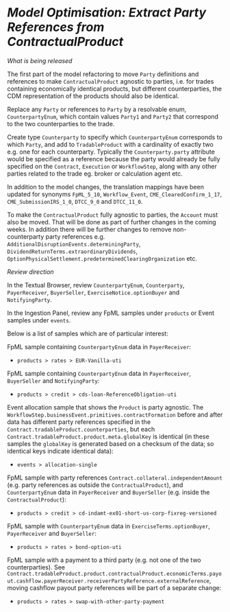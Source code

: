 # *Model Optimisation: Extract Party References from ContractualProduct*

_What is being released_

The first part of the model refactoring to move `Party` definitions and references to make  `ContractualProduct` agnostic to parties, i.e. for trades containing economically identical products, but different counterparties, the CDM representation of the products should also be identical.

Replace any `Party` or references to `Party` by a resolvable enum, `CounterpartyEnum`, which contain values `Party1` and `Party2` that correspond to the two counterparties to the trade.

Create type `Counterparty` to specify which `CounterpartyEnum` corresponds to which `Party`, and add to `TradableProduct` with a cardinality of exactly two e.g. one for each counterparty.​  Typically the `Counterparty.party` attribute would be specified as a reference because the party would already be fully specified on the `Contract`, `Execution` or `WorkflowStep`, along with any other parties related to the trade eg. broker or calculation agent etc.

In addition to the model changes, the translation mappings have been updated for synonyms `FpML_5_10`, `Workflow_Event`, `CME_ClearedConfirm_1_17`, `CME_SubmissionIRS_1_0`, `DTCC_9_0` and `DTCC_11_0`.

To make the `ContractualProduct` fully agnostic to parties, the `Account` must also be moved.  That will be done as part of further changes in the coming weeks.  In addition there will be further changes to remove non-counterparty party references e.g. `AdditionalDisruptionEvents.determiningParty`, `DividendReturnTerms.extraordinaryDividends`, `OptionPhysicalSettlement.predeterminedClearingOrganization` etc.

_Review direction_

In the Textual Browser, review `CounterpartyEnum`, `Counterparty`, `PayerReceiver`, `BuyerSeller`, `ExerciseNotice.optionBuyer` and `NotifyingParty`.

In the Ingestion Panel, review any FpML samples under `products` or Event samples under `events`.  

Below is a list of samples which are of particular interest:

FpML sample containing `CounterpartyEnum` data in `PayerReceiver`:
- `products > rates > EUR-Vanilla-uti`

FpML sample containing `CounterpartyEnum` data in `PayerReceiver`, `BuyerSeller` and `NotifyingParty`:
- `products > credit > cds-loan-ReferenceObligation-uti`

Event allocation sample that shows the `Product` is party agnostic.  The `WorkflowStep.businessEvent.primitives.contractFormation` before and after data has different party references specified in the `Contract.tradableProduct.counterparties`, but each `Contract.tradableProduct.product.meta.globalKey` is identical (in these samples the `globalKey` is generated based on a checksum of the data; so identical keys indicate identical data):
- `events > allocation-single`

FpML sample with party references `Contract.collateral.independentAmount` (e.g. party references as outside the `ContractualProduct`), and `CounterpartyEnum` data in `PayerReceiver` and `BuyerSeller` (e.g. inside the `ContractualProduct`):
- `products > credit > cd-indamt-ex01-short-us-corp-fixreg-versioned`

FpML sample with `CounterpartyEnum` data in `ExerciseTerms.optionBuyer`, `PayerReceiver` and `BuyerSeller`:
- `products > rates > bond-option-uti`

FpML sample with a payment to a third party (e.g. not one of the two counterparties).  See `Contract.tradableProduct.product.contractualProduct.economicTerms.payout.cashflow.payerReceiver.receiverPartyReference.externalReference`, moving cashflow payout party references will be part of a separate change:
- `products > rates > swap-with-other-party-payment`
